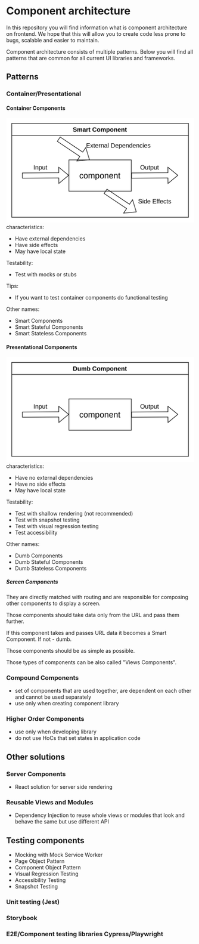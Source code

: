 # Component architecture
In this repository you will find information what is component architecture on frontend. We hope that this will allow you to create code less prone to bugs, scalable and easier to maintain.

Component architecture consists of multiple patterns. Below you will find all patterns that are common for all current UI libraries and frameworks.

## Patterns
### Container/Presentational
#### Container Components
![smart component](images/smart-component.png)
characteristics:
* Have external dependencies
* Have side effects
* May have local state

Testability:
* Test with mocks or stubs

Tips:
* If you want to test container components do functional testing

Other names:
* Smart Components
* Smart Stateful Components
* Smart Stateless Components

#### Presentational Components
![dumb component](images/dumb-component.png)
characteristics:
* Have no external dependencies
* Have no side effects
* May have local state

Testability:
* Test with shallow rendering (not recommended)
* Test with snapshot testing
* Test with visual regression testing
* Test accessibility

Other names:
* Dumb Components
* Dumb Stateful Components
* Dumb Stateless Components

##### Screen Components
They are directly matched with routing and are responsible for composing other components to display a screen.

Those components should take data only from the URL and pass them further.

If this component takes and passes URL data it becomes a Smart Component. If not - dumb.

Those components should be as simple as possible.

Those types of components can be also called "Views Components".

### Compound Components
* set of components that are used together, are dependent on each other and cannot be used separately
* use only when creating component library
### Higher Order Components
* use only when developing library
* do not use HoCs that set states in application code

## Other solutions
### Server Components
* React solution for server side rendering
### Reusable Views and Modules
* Dependency Injection to reuse whole views or modules that look and behave the same but use different API

## Testing components
* Mocking with Mock Service Worker
* Page Object Pattern
* Component Object Pattern
* Visual Regression Testing
* Accessibility Testing
* Snapshot Testing
### Unit testing (Jest)
### Storybook
### E2E/Component testing libraries Cypress/Playwright
